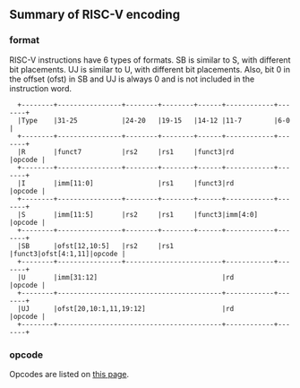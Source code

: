 ## Summary of RISC-V encoding

### format

RISC-V instructions have 6 types of formats. SB is similar to S, with different
bit placements. UJ is similar to U, with different bit placements. Also, bit 0
in the offset (ofst) in SB and UJ is always 0 and is not included in the
instruction word. 

```
  +--------+----------------+--------+--------+------+------------+-------+
  |Type    |31-25           |24-20   |19-15   |14-12 |11-7        |6-0    |
  +--------+----------------+--------+--------+------+------------+-------+
  |R       |funct7          |rs2     |rs1     |funct3|rd          |opcode |
  +--------+----------------+--------+--------+------+------------+-------+
  |I       |imm[11:0]                |rs1     |funct3|rd          |opcode |
  +--------+----------------+--------+--------+------+------------+-------+
  |S       |imm[11:5]       |rs2     |rs1     |funct3|imm[4:0]    |opcode |
  +--------+----------------+--------+--------+------+------------+-------+
  |SB      |ofst[12,10:5]   |rs2     |rs1     |funct3|ofst[4:1,11]|opcode |
  +--------+----------------+------------------------+------------+-------+
  |U       |imm[31:12]                               |rd          |opcode |
  +--------+-----------------------------------------+------------+-------+
  |UJ      |ofst[20,10:1,11,19:12]                   |rd          |opcode |
  +--------+-----------------------------------------+------------+-------+
```

### opcode

Opcodes are listed on [this page](https://github.com/riscv/riscv-opcodes/blob/master/opcodes-rv32i).

